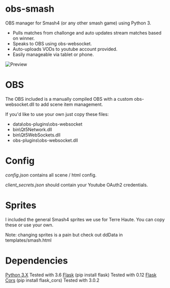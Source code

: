 # obs-smash
OBS manager for Smash4 (or any other smash game) using Python 3.

* Pulls matches from challonge and auto updates stream matches based on winner.
* Speaks to OBS using obs-websocket.
* Auto-uploads VODs to youtube account provided.
* Easily manageable via tablet or phone.


![Preview](http://puu.sh/uxTSZ/0f68f52a47.png)

# OBS
The OBS included is a manually compiled OBS with a custom obs-websocket.dll to add scene item management.

If you'd like to use your own just copy these files:
* data\obs-plugins\obs-websocket
* bin\Qt5Network.dll
* bin\Qt5WebSockets.dll
* obs-plugins\obs-websocket.dll

# Config
*config.json* contains all scene / html config.

*client_secrets.json* should contain your Youtube OAuth2 credentials.

# Sprites
I included the general Smash4 sprites we use for Terre Haute. You can copy these or use your own.

Note: changing sprites is a pain but check out ddData in templates/smash.html

# Dependencies
[Python 3.X](https://www.python.org/downloads/windows/) Tested with 3.6
[Flask](https://pypi.python.org/pypi/Flask) (pip install flask) Tested with 0.12
[Flask Cors](https://pypi.python.org/pypi/Flask-Cors) (pip install flask_cors) Tested with 3.0.2
